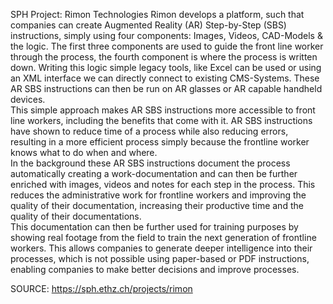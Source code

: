 SPH Project: Rimon Technologies
Rimon develops a platform, such that companies can create Augmented Reality (AR) Step-by-Step (SBS) instructions, simply using four components: Images, Videos, CAD-Models &amp; the logic. The first three components are used to guide the front line worker through the process, the fourth component is where the process is written down. Writing this logic simple legacy tools, like Excel can be used or using an XML interface we can directly connect to existing CMS-Systems. These AR SBS instructions can then be run on AR glasses or AR capable handheld devices.  
 This simple approach makes AR SBS instructions more accessible to front line workers, including the benefits that come with it. AR SBS instructions have shown to reduce time of a process while also reducing errors, resulting in a more efficient process simply because the frontline worker knows what to do when and where.  
 In the background these AR SBS instructions document the process automatically creating a work-documentation and can then be further enriched with images, videos and notes for each step in the process. This reduces the administrative work for frontline workers and improving the quality of their documentation, increasing their productive time and the quality of their documentations.  
This documentation can then be further used for training purposes by showing real footage from the field to train the next generation of frontline workers. This allows companies to generate deeper intelligence into their processes, which is not possible using paper-based or PDF instructions, enabling companies to make better decisions and improve processes.


SOURCE: https://sph.ethz.ch/projects/rimon